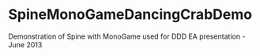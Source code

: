 SpineMonoGameDancingCrabDemo
============================

Demonstration of Spine with MonoGame used for DDD EA presentation - June 2013
